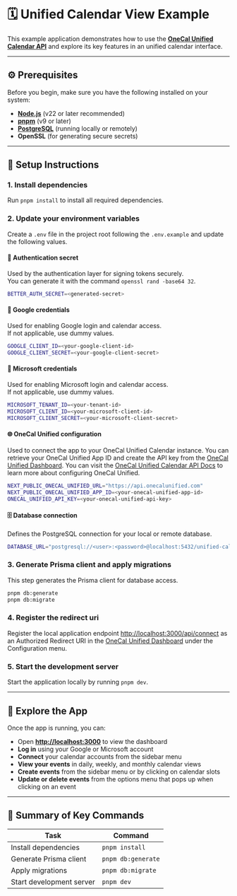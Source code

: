 # 🗓️ Unified Calendar View Example

This example application demonstrates how to use the [**OneCal Unified Calendar API**](https://www.onecal.io/unified-calendar-api) and explore its key features in an unified calendar interface.

---

## ⚙️ Prerequisites

Before you begin, make sure you have the following installed on your system:

- **[Node.js](https://nodejs.org/)** (v22 or later recommended)
- **[pnpm](https://pnpm.io/)** (v9 or later)
- **[PostgreSQL](https://www.postgresql.org/)** (running locally or remotely)
- **OpenSSL** (for generating secure secrets)

---

## 🚀 Setup Instructions

### 1. Install dependencies

Run `pnpm install` to install all required dependencies.

### 2. Update your environment variables

Create a `.env` file in the project root following the `.env.example` and update the following values.

#### 🔐 Authentication secret

Used by the authentication layer for signing tokens securely.  
You can generate it with the command `openssl rand -base64 32`.

```bash
BETTER_AUTH_SECRET=<generated-secret>
```

#### 🔑 Google credentials

Used for enabling Google login and calendar access.  
If not applicable, use dummy values.

```bash
GOOGLE_CLIENT_ID=<your-google-client-id>
GOOGLE_CLIENT_SECRET=<your-google-client-secret>
```

#### 🔑 Microsoft credentials

Used for enabling Microsoft login and calendar access.  
If not applicable, use dummy values.

```bash
MICROSOFT_TENANT_ID=<your-tenant-id>
MICROSOFT_CLIENT_ID=<your-microsoft-client-id>
MICROSOFT_CLIENT_SECRET=<your-microsoft-client-secret>
```

#### 🌐 OneCal Unified configuration

Used to connect the app to your OneCal Unified Calendar instance. You can retrieve your OneCal Unified App ID and create the API key from the [OneCal Unified Dashboard](https://app.onecalunified.com/). You can visit the [OneCal Unified Calendar API Docs](https://docs.onecalunified.com/) to learn more about configuring OneCal Unified.

```bash
NEXT_PUBLIC_ONECAL_UNIFIED_URL="https://api.onecalunified.com"
NEXT_PUBLIC_ONECAL_UNIFIED_APP_ID=<your-onecal-unified-app-id>
ONECAL_UNIFIED_API_KEY=<your-onecal-unified-api-key>
```

#### 🗄️ Database connection

Defines the PostgreSQL connection for your local or remote database.

```bash
DATABASE_URL="postgresql://<user>:<password>@localhost:5432/unified-calendar-view-example"
```

### 3. Generate Prisma client and apply migrations

This step generates the Prisma client for database access.

```bash
pnpm db:generate
pnpm db:migrate
```

### 4. Register the redirect uri

Register the local application endpoint [http://localhost:3000/api/connect](http://localhost:3000/api/connect) as an Authorized Redirect URI in the [OneCal Unified Dashboard](https://app.onecalunified.com/) under the Configuration menu.

### 5. Start the development server

Start the application locally by running `pnpm dev`.

---

## 🧭 Explore the App

Once the app is running, you can:

- Open **[http://localhost:3000](http://localhost:3000)** to view the dashboard
- **Log in** using your Google or Microsoft account
- **Connect** your calendar accounts from the sidebar menu
- **View your events** in daily, weekly, and monthly calendar views
- **Create events** from the sidebar menu or by clicking on calendar slots
- **Update or delete events** from the options menu that pops up when clicking on an event

---

## 🧩 Summary of Key Commands

| Task                     | Command            |
| ------------------------ | ------------------ |
| Install dependencies     | `pnpm install`     |
| Generate Prisma client   | `pnpm db:generate` |
| Apply migrations         | `pnpm db:migrate`  |
| Start development server | `pnpm dev`         |
